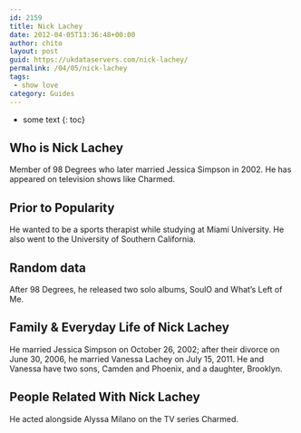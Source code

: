 ```yaml
---
id: 2159
title: Nick Lachey
date: 2012-04-05T13:36:48+00:00
author: chito
layout: post
guid: https://ukdataservers.com/nick-lachey/
permalink: /04/05/nick-lachey
tags:
 - show love
category: Guides
---
```


* some text
{: toc}
          
          
## Who is  Nick Lachey
                  
                  
                  
Member of 98 Degrees who later married Jessica Simpson in 2002. He has appeared on television shows like Charmed.
                  
                
                
                
## Prior to Popularity 
                  
                  
                  
He wanted to be a sports therapist while studying at Miami University. He also went to the University of Southern California.
                  
                
                
                
## Random data 
                  
                  
                  
After 98 Degrees, he released two solo albums, SoulO and What&#8217;s Left of Me.
                  
                
                
                
## Family & Everyday Life of Nick Lachey
                  
                  
                  
He married Jessica Simpson on October 26, 2002; after their divorce on June 30, 2006, he married Vanessa Lachey on July 15, 2011. He and Vanessa have two sons, Camden and Phoenix, and a daughter, Brooklyn.
                  
                
                
                
## People Related With  Nick Lachey
                  
                  
                  
He acted alongside Alyssa Milano on the TV series Charmed.
                  
                
              
            
          
          
          
    
    
  
